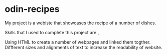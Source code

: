 # odin-recipes

My project is a webiste that showcases the recipe of a number of dishes.

Skills that I used to complete this project are ,

Using HTML to create a number of webpages and linked them togther.
Diffferent sizes and alignments of text to increase the readability of website.